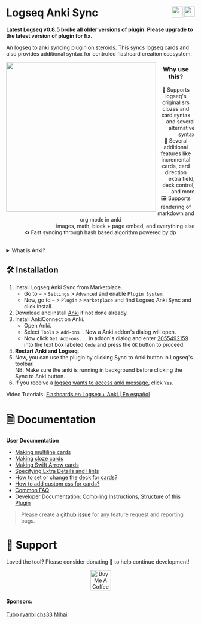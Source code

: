 # Logseq Anki Sync [<img align="right" src="https://img.shields.io/github/stars/debanjandhar12/logseq-anki-sync.svg?logo=GitHub&style=flat-square" height="28"/>](https://github.com/debanjandhar12/logseq-anki-sync/) [<img align="right" src="https://cdn.buymeacoffee.com/buttons/v2/default-orange.png" height="30"/>](https://www.buymeacoffee.com/debanjandhar12)

**Latest Logseq v0.8.5 broke all older versions of plugin. Please upgrade to the latest version of plugin for fix.**


An logseq to anki syncing plugin on steroids. This syncs logseq cards and also provides additional syntax for controled flashcard creation ecosystem.

<img align="left" height="400" src="https://raw.githubusercontent.com/debanjandhar12/logseq-anki-sync/main/imgs/Demo_main.gif">
<div><h3 align="center">Why use this?</h3>
<dl align="center">
<dt>🐾 Supports logseq's original srs clozes and card syntax</dt>
<dd align="right">and several alternative syntax</dd>
<dt>🚀 Several additional features like incremental cards, card direction</dt>
<dd align="right">extra field, deck control, and more</dd>
<dt>🖼 Supports rendering of markdown and org mode in anki</dt>
<dd align="right">images, math, block + page embed, and everything else</dd>
<dt>♻ Fast syncing through hash based algorithm powered by dp</dt>
</dl>
</div>
<br clear="both"/>

<details>
<summary>What is Anki?</summary>
Anki is a specialized spaced repetition software. It has less bugs and is more feature rich than most otherspaced repetition software. For example, anki has heatmaps, filtered decks to study a collection of cards for exams irrespective of card scheduling etc.
Several knowledge management software like Obsidian Polar sync to anki for spaced repetition too.
</details>

## 🛠️ Installation
1. Install Logseq Anki Sync from Marketplace.
   * Go to `⋯` > `Settings` > `Advanced` and enable `Plugin System`.
   * Now, go to `⋯` > `Plugin` > `Marketplace` and find Logseq Anki Sync and click install.
2. Download and install [Anki](https://apps.ankiweb.net/) if not done already. 
3. Install AnkiConnect on Anki.
   * Open Anki.
   * Select `Tools` > `Add-ons `. Now a Anki addon's dialog will open. 
   * Now click `Get Add-ons...` in addon's dialog and enter [2055492159](https://ankiweb.net/shared/info/2055492159) into the text box labeled `Code` and press the `OK` button to proceed.
4. **Restart Anki and Logseq**.
5. Now, you can use the plugin by clicking Sync to Anki button in Logseq's toolbar.<br/>
   NB: Make sure the anki is running in background before clicking the Sync to Anki button.
6. If you receive a [logseq wants to access anki message](https://raw.githubusercontent.com/debanjandhar12/Obsidian-Anki-Sync/main/docs/images/permission.png), click `Yes`.

Video Tutorials: [Flashcards en Logseq + Anki | En español](https://www.youtube.com/watch?v=t_I9EYZkwbM)

# 🗎 Documentation
<b>User Documentation</b>
* [Making multiline cards](https://github.com/debanjandhar12/logseq-anki-sync/discussions/88)
* [Making cloze cards](https://github.com/debanjandhar12/logseq-anki-sync/discussions/89)
* [Making Swift Arrow cards](https://github.com/debanjandhar12/logseq-anki-sync/discussions/91)
* [Specifying Extra Details and Hints](https://github.com/debanjandhar12/logseq-anki-sync/discussions/92)
* [How to set or change the deck for cards?](https://github.com/debanjandhar12/logseq-anki-sync/wiki/How-to-set-or-change-the-deck-for-cards%3F)
* [How to add custom css for cards?](https://github.com/debanjandhar12/logseq-anki-sync/wiki/How-to-add-custom-css-for-cards%3F)
* [Common FAQ](https://github.com/debanjandhar12/logseq-anki-sync/wiki/Common-FAQ)
* Developer Documentation: [Compiling Instructions](https://github.com/debanjandhar12/logseq-anki-sync/wiki/Compiling-Instructions), [Structure of this Plugin](https://github.com/debanjandhar12/logseq-anki-sync/wiki/Structure-of-this-Plugin)
> Please create a [github issue](https://github.com/debanjandhar12/logseq-anki-sync/issues) for any feature request and reporting bugs.

# 🙏 Support
Loved the tool? Please consider donating 💸 to help continue development!<br/>
<p align="center">
<a href="https://www.buymeacoffee.com/debanjandhar12" target="_blank"><img src="https://cdn.buymeacoffee.com/buttons/v2/default-orange.png" alt="Buy Me A Coffee" height="55" style="border-radius:1px" />
</p>

#### Sponsors:
 
[Tubo](https://github.com/Tubo) [ryanbl](https://github.com/rtblair) [chs33](https://github.com/chs33) [Mihai](../../) 
